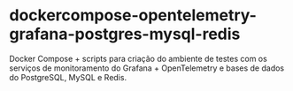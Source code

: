 # dockercompose-opentelemetry-grafana-postgres-mysql-redis
Docker Compose + scripts para criação do ambiente de testes com os serviços de monitoramento do Grafana + OpenTelemetry e bases de dados do PostgreSQL, MySQL e Redis.
